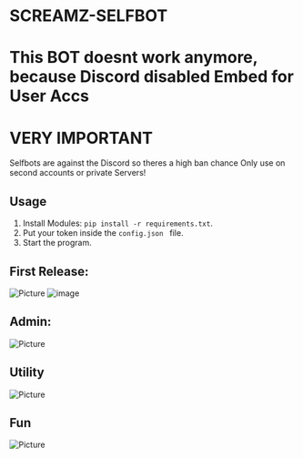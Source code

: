 # SCREAMZ-SELFBOT
# This BOT doesnt work anymore, because Discord disabled Embed for User Accs
# VERY IMPORTANT
Selfbots are against the Discord so theres a high ban chance
Only use on second accounts or private Servers!
## Usage
1. Install Modules: ``pip install -r requirements.txt``.
2. Put your token inside the ``config.json `` file.
3. Start the program.
## First Release:
![Picture](https://cdn.discordapp.com/attachments/816951499544068116/877092553411923988/unknown.png)
![image](https://user-images.githubusercontent.com/78593516/130056792-e94fc907-5748-43ee-827a-504a6144f144.png)
## Admin:
![Picture](https://cdn.discordapp.com/attachments/877254501663408149/877261895369900102/unknown.png)
## Utility
![Picture](https://cdn.discordapp.com/attachments/816951499544068116/877259335699431494/unknown.png)
## Fun 
![Picture](https://cdn.discordapp.com/attachments/816951499544068116/877259426187325460/unknown.png)
